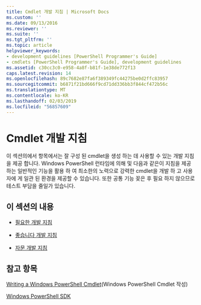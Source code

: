 ```yaml
---
title: Cmdlet 개발 지침 | Microsoft Docs
ms.custom: ''
ms.date: 09/13/2016
ms.reviewer: ''
ms.suite: ''
ms.tgt_pltfrm: ''
ms.topic: article
helpviewer_keywords:
- development guidelines [PowerShell Programmer's Guide]
- cmdlets [PowerShell Programmer's Guide], development guidelines
ms.assetid: c30cc3c0-e958-4a8f-b81f-1e38de772f13
caps.latest.revision: 14
ms.openlocfilehash: 89c7682e87fa6f389349fc44275be0d2ffc83957
ms.sourcegitcommit: b6871f21bd666f9cd71dd336bb3f844cf472b56c
ms.translationtype: MT
ms.contentlocale: ko-KR
ms.lasthandoff: 02/03/2019
ms.locfileid: "56857609"
---
```

# <a name="cmdlet-development-guidelines"></a>Cmdlet 개발 지침

이 섹션의에서 항목에서는 잘 구성 된 cmdlet을 생성 하는 데 사용할 수 있는 개발 지침을 제공 합니다. Windows PowerShell 런타임에 의해 및 다음과 같은이 지침을 제공 하는 일반적인 기능을 활용 하 여 최소한의 노력으로 강력한 cmdlet을 개발 하 고 사용자에 게 일관 된 환경을 제공할 수 있습니다. 또한 공통 기능 꽂은 후 필요 하지 않으므로 테스트 부담을 줄일가 있습니다.

## <a name="in-this-section"></a>이 섹션의 내용

- [필요한 개발 지침](./required-development-guidelines.md)

- [좋습니다 개발 지침](./strongly-encouraged-development-guidelines.md)

- [자문 개발 지침](./advisory-development-guidelines.md)

## <a name="see-also"></a>참고 항목

[Writing a Windows PowerShell Cmdlet](./writing-a-windows-powershell-cmdlet.md)(Windows PowerShell Cmdlet 작성)

[Windows PowerShell SDK](../windows-powershell-reference.md)
